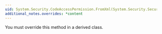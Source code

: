 ```yaml
---
uid: System.Security.CodeAccessPermission.FromXml(System.Security.SecurityElement)
additional_notes.overrides: *content
---
```


<p>You must override this method in a derived class.</p>


